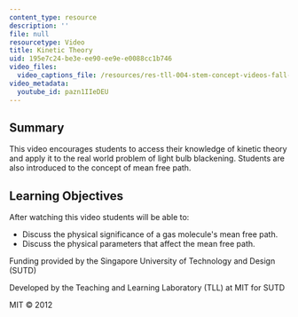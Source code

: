 ```yaml
---
content_type: resource
description: ''
file: null
resourcetype: Video
title: Kinetic Theory
uid: 195e7c24-be3e-ee90-ee9e-e0088cc1b746
video_files:
  video_captions_file: /resources/res-tll-004-stem-concept-videos-fall-2013/videos/governing-rules/kinetic-theory/pazn1IIeDEU.vtt
video_metadata:
  youtube_id: pazn1IIeDEU
---
```


Summary
-------

This video encourages students to access their knowledge of kinetic theory and apply it to the real world problem of light bulb blackening. Students are also introduced to the concept of mean free path.

Learning Objectives
-------------------

After watching this video students will be able to:

*   Discuss the physical significance of a gas molecule's mean free path.
*   Discuss the physical parameters that affect the mean free path.

Funding provided by the Singapore University of Technology and Design (SUTD)

Developed by the Teaching and Learning Laboratory (TLL) at MIT for SUTD

MIT © 2012